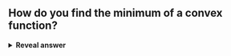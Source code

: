 ## How do you find the minimum of a convex function?
<details>
<summary><b>Reveal answer</b></summary>
at minimum, gradient = 0<br>df(x)/dx will = 0.<br>Find roots of df(x)/dx<br><br>Put value back into f(x) to get y
</details>
